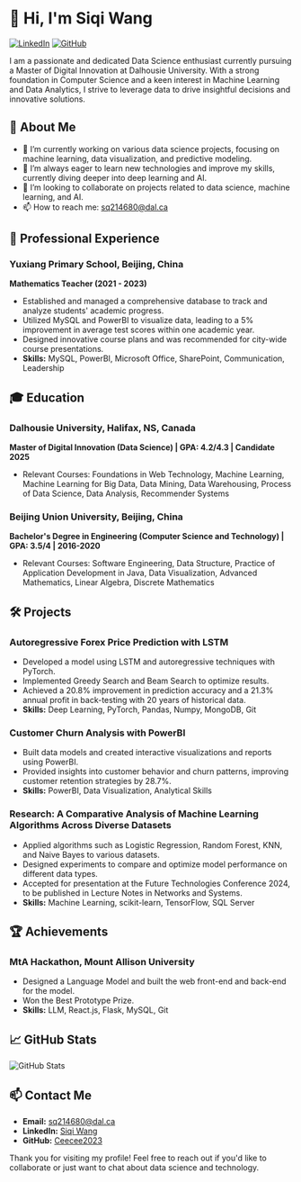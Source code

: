# 👋 Hi, I'm Siqi Wang

[![LinkedIn](https://img.shields.io/badge/LinkedIn-Profile-blue)](https://linkedin.com/in/siqi-wang-ceecee/)
[![GitHub](https://img.shields.io/badge/GitHub-Profile-black)](https://github.com/Ceecee2023)

I am a passionate and dedicated Data Science enthusiast currently pursuing a Master of Digital Innovation at Dalhousie University. With a strong foundation in Computer Science and a keen interest in Machine Learning and Data Analytics, I strive to leverage data to drive insightful decisions and innovative solutions.

## 🌟 About Me

- 🔭 I’m currently working on various data science projects, focusing on machine learning, data visualization, and predictive modeling.
- 🌱 I’m always eager to learn new technologies and improve my skills, currently diving deeper into deep learning and AI.
- 👯 I’m looking to collaborate on projects related to data science, machine learning, and AI.
- 📫 How to reach me: sq214680@dal.ca

## 💼 Professional Experience

### Yuxiang Primary School, Beijing, China
**Mathematics Teacher (2021 - 2023)**
- Established and managed a comprehensive database to track and analyze students' academic progress.
- Utilized MySQL and PowerBI to visualize data, leading to a 5% improvement in average test scores within one academic year.
- Designed innovative course plans and was recommended for city-wide course presentations.
- **Skills:** MySQL, PowerBI, Microsoft Office, SharePoint, Communication, Leadership

## 🎓 Education

### Dalhousie University, Halifax, NS, Canada
**Master of Digital Innovation (Data Science) | GPA: 4.2/4.3 | Candidate 2025**
- Relevant Courses: Foundations in Web Technology, Machine Learning, Machine Learning for Big Data, Data Mining, Data Warehousing, Process of Data Science, Data Analysis, Recommender Systems

### Beijing Union University, Beijing, China
**Bachelor's Degree in Engineering (Computer Science and Technology) | GPA: 3.5/4 | 2016-2020**
- Relevant Courses: Software Engineering, Data Structure, Practice of Application Development in Java, Data Visualization, Advanced Mathematics, Linear Algebra, Discrete Mathematics

## 🛠️ Projects

### Autoregressive Forex Price Prediction with LSTM
- Developed a model using LSTM and autoregressive techniques with PyTorch.
- Implemented Greedy Search and Beam Search to optimize results.
- Achieved a 20.8% improvement in prediction accuracy and a 21.3% annual profit in back-testing with 20 years of historical data.
- **Skills:** Deep Learning, PyTorch, Pandas, Numpy, MongoDB, Git

### Customer Churn Analysis with PowerBI
- Built data models and created interactive visualizations and reports using PowerBI.
- Provided insights into customer behavior and churn patterns, improving customer retention strategies by 28.7%.
- **Skills:** PowerBI, Data Visualization, Analytical Skills

### Research: A Comparative Analysis of Machine Learning Algorithms Across Diverse Datasets
- Applied algorithms such as Logistic Regression, Random Forest, KNN, and Naive Bayes to various datasets.
- Designed experiments to compare and optimize model performance on different data types.
- Accepted for presentation at the Future Technologies Conference 2024, to be published in Lecture Notes in Networks and Systems.
- **Skills:** Machine Learning, scikit-learn, TensorFlow, SQL Server

## 🏆 Achievements

### MtA Hackathon, Mount Allison University
- Designed a Language Model and built the web front-end and back-end for the model.
- Won the Best Prototype Prize.
- **Skills:** LLM, React.js, Flask, MySQL, Git

## 📈 GitHub Stats
![GitHub Stats](https://github-readme-stats.vercel.app/api?username=Ceecee2023&show_icons=true&theme=radical)

## 📫 Contact Me
- **Email:** sq214680@dal.ca
- **LinkedIn:** [Siqi Wang](https://linkedin.com/in/siqi-wang-ceecee/)
- **GitHub:** [Ceecee2023](https://github.com/Ceecee2023)

Thank you for visiting my profile! Feel free to reach out if you'd like to collaborate or just want to chat about data science and technology.
